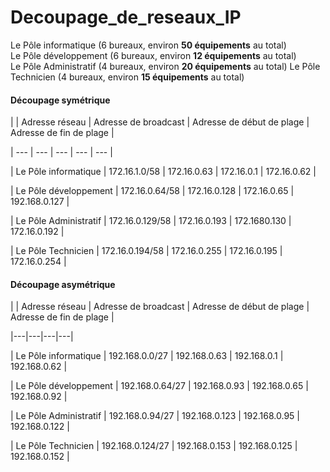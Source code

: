 # Decoupage_de_reseaux_IP


Le Pôle informatique (6 bureaux, environ **50 équipements** au total)  
Le Pôle développement (6 bureaux, environ **12 équipements** au total)  
Le Pôle Administratif (4 bureaux, environ **20 équipements** au total) 
Le Pôle Technicien (4 bureaux, environ **15 équipements** au total)

#### Découpage symétrique ####

|  | Adresse réseau | Adresse de broadcast | Adresse de début de plage | Adresse de fin de plage |

| --- | --- | --- | --- | --- |

| Le Pôle informatique | 172.16.1.0/58 | 172.16.0.63 | 172.16.0.1 | 172.16.0.62 |

| Le Pôle développement | 172.16.0.64/58 | 172.16.0.128 | 172.16.0.65 | 192.168.0.127 |

| Le Pôle Administratif | 172.16.0.129/58 | 172.16.0.193 | 172.1680.130 | 172.16.0.192 |

| Le Pôle Technicien | 172.16.0.194/58 | 172.16.0.255 | 172.16.0.195 | 172.16.0.254 |


#### Découpage asymétrique

| | Adresse réseau | Adresse de broadcast | Adresse de début de plage | Adresse de fin de plage |

|---|---|---|---|

| Le Pôle informatique | 192.168.0.0/27 | 192.168.0.63 | 192.168.0.1 | 192.168.0.62 |

| Le Pôle développement | 192.168.0.64/27 | 192.168.0.93 | 192.168.0.65 | 192.168.0.92 |

| Le Pôle Administratif | 192.168.0.94/27 | 192.168.0.123 | 192.168.0.95 | 192.168.0.122 |

| Le Pôle Technicien | 192.168.0.124/27 | 192.168.0.153 | 192.168.0.125 | 192.168.0.152 |
